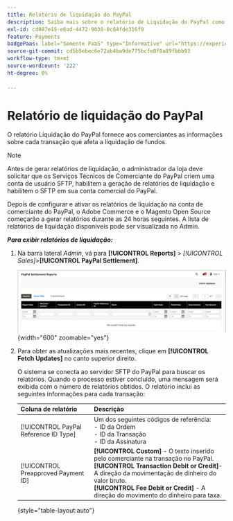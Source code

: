 ```yaml
---
title: Relatório de liquidação do PayPal
description: Saiba mais sobre o relatório de Liquidação do PayPal como uma ferramenta para gerenciar transações do PayPal.
exl-id: cd087e15-e6ad-4472-9038-8c64fde316f9
feature: Payments
badgePaas: label="Somente PaaS" type="Informative" url="https://experienceleague.adobe.com/en/docs/commerce/user-guides/product-solutions" tooltip="Aplica-se somente a projetos do Adobe Commerce na nuvem (infraestrutura do PaaS gerenciada pela Adobe) e a projetos locais."
source-git-commit: cd5b5ebec6e72ab4ba9de775bcfe8f8a89fbbb93
workflow-type: tm+mt
source-wordcount: '222'
ht-degree: 0%

---
```


# Relatório de liquidação do PayPal

O relatório Liquidação do PayPal fornece aos comerciantes as informações sobre cada transação que afeta a liquidação de fundos.

>[!NOTE]
>
>Antes de gerar relatórios de liquidação, o administrador da loja deve solicitar que os Serviços Técnicos de Comerciante do PayPal criem uma conta de usuário SFTP, habilitem a geração de relatórios de liquidação e habilitem o SFTP em sua conta comercial do PayPal.

Depois de configurar e ativar os relatórios de liquidação na conta de comerciante do PayPal, o Adobe Commerce e o Magento Open Source começarão a gerar relatórios durante as 24 horas seguintes. A lista de relatórios de liquidação disponíveis pode ser visualizada no Admin.

**_Para exibir relatórios de liquidação:_**

1. Na barra lateral _Admin_, vá para **[!UICONTROL Reports]** > _[!UICONTROL Sales]_>**[!UICONTROL PayPal Settlement]**.

   ![Relatórios de Liquidação do PayPal](../getting-started/assets/reports-sales-paypal-settlement.png){width="600" zoomable="yes"}

1. Para obter as atualizações mais recentes, clique em **[!UICONTROL Fetch Updates]** no canto superior direito.

   O sistema se conecta ao servidor SFTP do PayPal para buscar os relatórios. Quando o processo estiver concluído, uma mensagem será exibida com o número de relatórios obtidos. O relatório inclui as seguintes informações para cada transação:

   | Coluna de relatório | Descrição |
   | ------------ | ----------- |
   | [!UICONTROL PayPal Reference ID Type] | Um dos seguintes códigos de referência:<br/>- ID da Ordem<br/>- ID da Transação<br/>- ID da Assinatura |
   | [!UICONTROL Preapproved Payment ID] | **[!UICONTROL Custom]** - O texto inserido pelo comerciante na transação no PayPal.<br/>**[!UICONTROL Transaction Debit or Credit]**- A direção da movimentação de dinheiro do valor bruto.<br/>**[!UICONTROL Fee Debit or Credit]** - A direção do movimento do dinheiro para taxa. |

   {style="table-layout:auto"}
